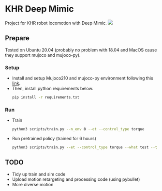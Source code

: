 # KHR Deep Mimic 

Project for KHR robot locomotion with Deep Mimic.
![](asset/khr_mimic.gif)
## Prepare
Tested on Ubuntu 20.04 (probably no problem with 18.04 and MacOS cause they support mujoco and mujoco-py).

### Setup
- Install and setup Mujoco210 and mujoco-py environment following this [link](https://gist.githubusercontent.com/saratrajput/60b1310fe9d9df664f9983b38b50d5da/raw/4b3ab6af7de1f336f75fbfa0d93116e8d5d1bbc4/mujoco_py_install_instructions.md).
- Then, install python requirements below.
    ```bash
    pip install -r requirements.txt
    ```
### Run
- Train
    ```bash
    python3 scripts/train.py --n_env 8 --et --control_type torque
    ```
- Run pretrained policy (trained for 6 hours) 
    ```bash
    python3 scripts/train.py --et --control_type torque --what test --trial 17
    ```

## TODO
- Tidy up train and sim code
- Upload motion retargeting and processing code (using pybullet)
- More diverse motion
